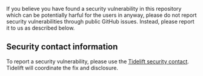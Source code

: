 If you believe you have found a security vulnerability in this repository which can be potentially harful for the users in anyway, please do not report security vulnerabilities through public GitHub issues. Instead, please report it to us as described below.

## Security contact information

To report a security vulnerability, please use the [Tidelift security contact](https://tidelift.com/security). Tidelift will coordinate the fix and disclosure.
